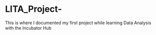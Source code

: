 # LITA_Project-
This is where I documented my first project while learning Data Analysis with the Incubator Hub

